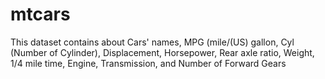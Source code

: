 # mtcars
 This dataset contains about Cars' names, MPG (mile/(US) gallon, Cyl (Number of Cylinder), Displacement, Horsepower, Rear axle ratio, Weight, 1/4 mile time, Engine, Transmission, and Number of Forward Gears
